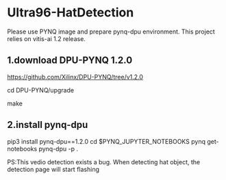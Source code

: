 # Ultra96-HatDetection
Please use PYNQ image and prepare pynq-dpu environment.
This project relies on vitis-ai 1.2 release.

## 1.download DPU-PYNQ 1.2.0 
  https://github.com/Xilinx/DPU-PYNQ/tree/v1.2.0
  
  cd DPU-PYNQ/upgrade
  
  make
  
## 2.install pynq-dpu
  pip3 install pynq-dpu==1.2.0
  cd $PYNQ_JUPYTER_NOTEBOOKS
  pynq get-notebooks pynq-dpu -p .

PS:This vedio detection exists a bug. When detecting hat object, the detection page will start flashing
